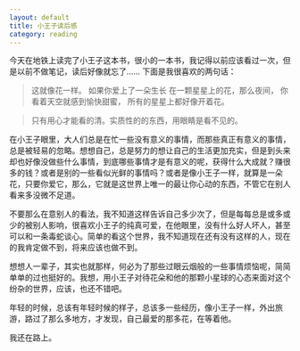 ```yaml
---
layout: default
title: 小王子读后感
category: reading
---
```


今天在地铁上读完了小王子这本书，很小的一本书，我记得以前应该看过一次，但是以前不做笔记，读后好像就忘了……
    下面是我很喜欢的两句话：

>这就像花一样。
>如果你爱上了一朵生长
>在一颗星星上的花，那么夜间，
>你看着天空就感到愉快甜蜜，
>所有的星星上都好像开着花。

>只有用心才能看的清。实质性的的东西，用眼睛是看不见的。

在小王子眼里，大人们总是在忙一些没有意义的事情，而那些真正有意义的事情，总是被轻易的忽略。想想自己，总是努力的想让自己的生活更加充实，但是到头来却也好像没做些什么事情，到底哪些事情才是有意义的呢，获得什么大成就？赚很多的钱？或者是别的一些看似光鲜的事情吗？或者是像小王子一样，就算是一朵花，只要你爱它，那么，它就是这世界上唯一的最让你心动的东西，不管它在别人看来多没微不足道。

不要那么在意别人的看法，我不知道这样告诉自己多少次了，但是每每总是或多或少的被别人影响，很喜欢小王子的纯真可爱，在他眼里，没有什么好人坏人，甚至可以和一条毒蛇谈心。简单的看这个世界，我不知道现在还有没有这样的人，现在的我肯定做不到，将来应该也做不到。

想想人一辈子，其实也就那样，何必为了那些过眼云烟般的一些事情烦恼呢，简简单单的过也挺好的。我想，用小王子对待花朵和他的那颗小星球的心态来面对这个纷杂的世界，应该，也还不错吧。

年轻的时候，总该有年轻时候的样子，总该多一些经历，像小王子一样，外出旅游，路过了那么多地方，才发现，自己最爱的那多花，在等着他。

我还在路上。


